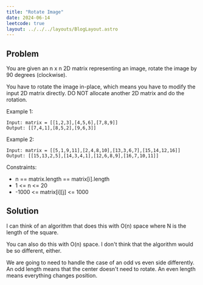 ```yaml
---
title: "Rotate Image"
date: 2024-06-14
leetcode: true
layout: ../../../layouts/BlogLayout.astro
---
```


## Problem

You are given an n x n 2D matrix representing an image, rotate the image by 90 degrees (clockwise).

You have to rotate the image in-place, which means you have to modify the input 2D matrix directly. DO NOT allocate another 2D matrix and do the rotation.

Example 1:

```text
Input: matrix = [[1,2,3],[4,5,6],[7,8,9]]
Output: [[7,4,1],[8,5,2],[9,6,3]]
```

Example 2:

```text
Input: matrix = [[5,1,9,11],[2,4,8,10],[13,3,6,7],[15,14,12,16]]
Output: [[15,13,2,5],[14,3,4,1],[12,6,8,9],[16,7,10,11]]
```

Constraints:

- n == matrix.length == matrix[i].length
- 1 <= n <= 20
- -1000 <= matrix[i]\[j] <= 1000

## Solution

I can think of an algorithm that does this with O(n) space where N is the length of the square.

You can also do this with O(n) space. I don't think that the algorithm would be so different, either.

We are going to need to handle the case of an odd vs even side differently. An odd length means that the center doesn't need to rotate. An even length means everything changes position.

```java

```

